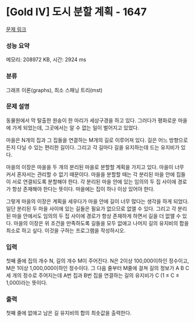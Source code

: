 # [Gold IV] 도시 분할 계획 - 1647 

[문제 링크](https://www.acmicpc.net/problem/1647) 

### 성능 요약

메모리: 208972 KB, 시간: 2924 ms

### 분류

그래프 이론(graphs), 최소 스패닝 트리(mst)

### 문제 설명

<p>동물원에서 막 탈출한 원숭이 한 마리가 세상구경을 하고 있다. 그러다가 평화로운 마을에 가게 되었는데, 그곳에서는 알 수 없는 일이 벌어지고 있었다.</p>

<p>마을은 N개의 집과 그 집들을 연결하는 M개의 길로 이루어져 있다. 길은 어느 방향으로든지 다닐 수 있는 편리한 길이다. 그리고 각 길마다 길을 유지하는데 드는 유지비가 있다.</p>

<p>마을의 이장은 마을을 두 개의 분리된 마을로 분할할 계획을 가지고 있다. 마을이 너무 커서 혼자서는 관리할 수 없기 때문이다. 마을을 분할할 때는 각 분리된 마을 안에 집들이 서로 연결되도록 분할해야 한다. 각 분리된 마을 안에 있는 임의의 두 집 사이에 경로가 항상 존재해야 한다는 뜻이다. 마을에는 집이 하나 이상 있어야 한다.</p>

<p>그렇게 마을의 이장은 계획을 세우다가 마을 안에 길이 너무 많다는 생각을 하게 되었다. 일단 분리된 두 마을 사이에 있는 길들은 필요가 없으므로 없앨 수 있다. 그리고 각 분리된 마을 안에서도 임의의 두 집 사이에 경로가 항상 존재하게 하면서 길을 더 없앨 수 있다. 마을의 이장은 위 조건을 만족하도록 길들을 모두 없애고 나머지 길의 유지비의 합을 최소로 하고 싶다. 이것을 구하는 프로그램을 작성하시오.</p>

### 입력 

 <p>첫째 줄에 집의 개수 N, 길의 개수 M이 주어진다. N은 2이상 100,000이하인 정수이고, M은 1이상 1,000,000이하인 정수이다. 그 다음 줄부터 M줄에 걸쳐 길의 정보가 A B C 세 개의 정수로 주어지는데 A번 집과 B번 집을 연결하는 길의 유지비가 C (1 ≤ C ≤ 1,000)라는 뜻이다.</p>

### 출력 

 <p>첫째 줄에 없애고 남은 길 유지비의 합의 최솟값을 출력한다.</p>

